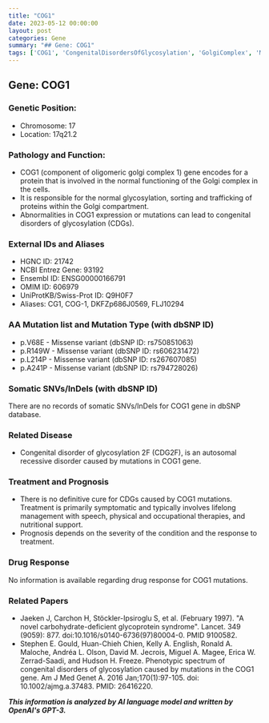 ```yaml
---
title: "COG1"
date: 2023-05-12 00:00:00
layout: post
categories: Gene
summary: "## Gene: COG1"
tags: ['COG1', 'CongenitalDisordersOfGlycosylation', 'GolgiComplex', 'MissenseVariant', 'CDG2F', 'SymptomaticTreatment', 'Prognosis', 'GeneticInformationAnalysis']
---
```


## Gene: COG1

### Genetic Position:
- Chromosome: 17
- Location: 17q21.2

### Pathology and Function:
- COG1 (component of oligomeric golgi complex 1) gene encodes for a protein that is involved in the normal functioning of the Golgi complex in the cells. 
- It is responsible for the normal glycosylation, sorting and trafficking of proteins within the Golgi compartment.
- Abnormalities in COG1 expression or mutations can lead to congenital disorders of glycosylation (CDGs).

### External IDs and Aliases
- HGNC ID: 21742
- NCBI Entrez Gene: 93192
- Ensembl ID: ENSG00000166791
- OMIM ID: 606979
- UniProtKB/Swiss-Prot ID: Q9H0F7
- Aliases: CG1, COG-1, DKFZp686J0569, FLJ10294

### AA Mutation list and Mutation Type (with dbSNP ID)
- p.V68E - Missense variant (dbSNP ID: rs750851063)
- p.R149W - Missense variant (dbSNP ID: rs606231472)
- p.L214P - Missense variant (dbSNP ID: rs267607085)
- p.A241P - Missense variant (dbSNP ID: rs794728026)

### Somatic SNVs/InDels (with dbSNP ID)
There are no records of somatic SNVs/InDels for COG1 gene in dbSNP database.

### Related Disease
- Congenital disorder of glycosylation 2F (CDG2F), is an autosomal recessive disorder caused by mutations in COG1 gene.

### Treatment and Prognosis
- There is no definitive cure for CDGs caused by COG1 mutations. Treatment is primarily symptomatic and typically involves lifelong management with speech, physical and occupational therapies, and nutritional support.
- Prognosis depends on the severity of the condition and the response to treatment.

### Drug Response
No information is available regarding drug response for COG1 mutations.

### Related Papers
- Jaeken J, Carchon H, Stöckler-Ipsiroglu S, et al. (February 1997). "A novel carbohydrate-deficient glycoprotein syndrome". Lancet. 349 (9059): 877. doi:10.1016/s0140-6736(97)80004-0. PMID 9100582.
- Stephen E. Gould, Huan-Chieh Chien, Kelly A. English, Ronald A. Maloche, Andréa L. Olson, David M. Jecrois, Miguel A. Magee, Erica W. Zerrad-Saadi, and Hudson H. Freeze. Phenotypic spectrum of congenital disorders of glycosylation caused by mutations in the COG1 gene.  Am J Med Genet A. 2016 Jan;170(1):97-105. doi: 10.1002/ajmg.a.37483. PMID: 26416220.

**_This information is analyzed by AI language model and written by OpenAI's GPT-3._**